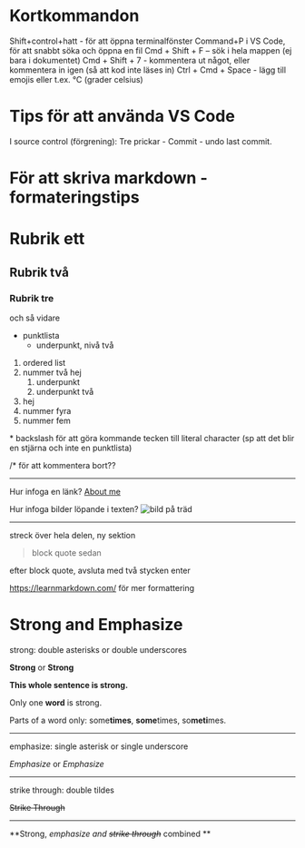# Kortkommandon

Shift+control+hatt - för att öppna terminalfönster
Command+P i VS Code, för att snabbt söka och öppna en fil
Cmd + Shift + F – sök i hela mappen (ej bara i dokumentet)
Cmd + Shift + 7 - kommentera ut något, eller kommentera in igen (så att kod inte läses in)
Ctrl + Cmd + Space - lägg till emojis eller t.ex. ℃ (grader celsius)

# Tips för att använda VS Code

I source control (förgrening): Tre prickar - Commit - undo last commit.

# För att skriva markdown - formateringstips

# Rubrik ett

## Rubrik två

### Rubrik tre

och så vidare

-   punktlista
    -   underpunkt, nivå två

1. ordered list
2. nummer två hej
    1. underpunkt
    2. underpunkt två
3. hej
4. nummer fyra
5. nummer fem

\* backslash för att göra kommande tecken till literal character (sp att det blir en stjärna och inte en punktlista)

/\* för att kommentera bort??

---

Hur infoga en länk? [About me](https://saranewmountain.earth/about-me)

Hur infoga bilder löpande i texten? ![bild på träd](http://www.takepart.com/sites/default/files/tree-promo.jpg)

---

streck över hela delen, ny sektion

> block quote
> sedan

efter block quote, avsluta med två stycken enter

https://learnmarkdown.com/ för mer formattering

# Strong and Emphasize

strong: double asterisks or double underscores

**Strong** or **Strong**

**This whole sentence is strong.**

Only one **word** is strong.

Parts of a word only:
some**times**, **some**times, so**meti**mes.

---

emphasize: single asterisk or single underscore

_Emphasize_ or _Emphasize_

---

strike through: double tildes

~~Strike Through~~

---

**Strong, _emphasize and ~~strike through~~_ combined **
